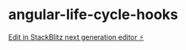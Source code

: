# angular-life-cycle-hooks

[Edit in StackBlitz next generation editor ⚡️](https://stackblitz.com/~/github.com/imbatcat/angular-life-cycle-hooks)
